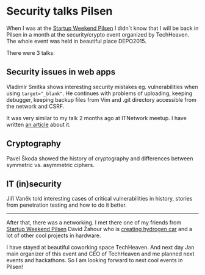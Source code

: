 # Security talks Pilsen

<!--date:2018-06-12-->

When I was at the [Startup Weekend Pilsen](/startup-weekend-pilsen-2018) I didn`t know that I will be back in Pilsen in a month at the security/crypto event organized by <place>TechHeaven</place>. The whole event was held in beautiful place <place>DEPO2015</place>.

<!--![DEPO2015](/content/articles/security-talks-pilsen/depo2015.jpg)-->
<!--todo featured-->

There were 3 talks:

## Security issues in web apps

<person>Vladimír Smitka</person> shows interesting security mistakes eg. vulnerabilities when using <code>target="\_blank"</code>. He continues with problems of uploading, keeping debugger, keeping backup files from Vim and .git directory accessible from the network and CSRF.

It was very similar to my talk 2 months ago at ITNetwork meetup. I have written [an article<flag-cs/>](https://www.itnetwork.cz/php/bezpecnost/jak-si-nechat-hacknout-webovou-aplikaci) about it.

## Cryptography

<person>Pavel Škoda</person> showed the history of cryptography and differences between symmetric vs. asymmetric ciphers.

## IT (in)security

<person>Jiří Vaněk</person> told interesting cases of critical vulnerabilities in history, stories from penetration testing and how to do it better.

---

After that, there was a networking. I met there one of my friends from [Startup Weekend Pilsen](/startup-weekend-Pilsen-2018) <person>David Žahour</person> who is [creating hydrogen car](https://www.youtube.com/watch?v=LPE3o9neP0M) and a lot of other cool projects in hardware.

I have stayed at beautiful coworking space <place>TechHeaven</place>. And next day <person>Jan <!--Steinbach--><role>main organizer of this event and CEO of <place>TechHeaven</place></role></person> and me planned next events and hackathons. So I am looking forward to next cool events in Pilsen!
